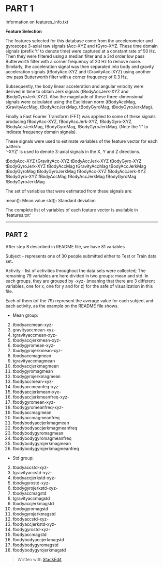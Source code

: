 PART 1
=====
Information on features_info.txt

**Feature Selection**

The features selected for this database come from the accelerometer and gyroscope 3-axial raw signals tAcc-XYZ and tGyro-XYZ. These time domain signals (prefix 't' to denote time) were captured at a constant rate of 50 Hz. Then they were filtered using a median filter and a 3rd order low pass Butterworth filter with a corner frequency of 20 Hz to remove noise. Similarly, the acceleration signal was then separated into body and gravity acceleration signals (tBodyAcc-XYZ and tGravityAcc-XYZ) using another low pass Butterworth filter with a corner frequency of 0.3 Hz. 

Subsequently, the body linear acceleration and angular velocity were derived in time to obtain Jerk signals (tBodyAccJerk-XYZ and tBodyGyroJerk-XYZ). Also the magnitude of these three-dimensional signals were calculated using the Euclidean norm (tBodyAccMag, tGravityAccMag, tBodyAccJerkMag, tBodyGyroMag, tBodyGyroJerkMag). 

Finally a Fast Fourier Transform (FFT) was applied to some of these signals producing fBodyAcc-XYZ, fBodyAccJerk-XYZ, fBodyGyro-XYZ, fBodyAccJerkMag, fBodyGyroMag, fBodyGyroJerkMag. (Note the 'f' to indicate frequency domain signals). 

These signals were used to estimate variables of the feature vector for each pattern:  
'-XYZ' is used to denote 3-axial signals in the X, Y and Z directions.

tBodyAcc-XYZ
tGravityAcc-XYZ
tBodyAccJerk-XYZ
tBodyGyro-XYZ
tBodyGyroJerk-XYZ
tBodyAccMag
tGravityAccMag
tBodyAccJerkMag
tBodyGyroMag
tBodyGyroJerkMag
fBodyAcc-XYZ
fBodyAccJerk-XYZ
fBodyGyro-XYZ
fBodyAccMag
fBodyAccJerkMag
fBodyGyroMag
fBodyGyroJerkMag

The set of variables that were estimated from these signals are: 

mean(): Mean value
std(): Standard deviation

The complete list of variables of each feature vector is available in 'features.txt'

----------

PART 2
------
After step 8 described in README file, we have 81 variables

Subject - represents one of 30 people submitted either to Test or Train data set.

Activity - list of activities throughout the data sets were collected;
The remaining 79 variables are here divided in two groups: mean and std. In each groups, they are grouped by -xyz- (meaning that there are 3 different variables, one for x, one for y and for z) for the safe of visualization in this file.

Each of them (of the 79) represent the average value for each subject and each activity, as the example on the README file shows.

 

 - Mean group:
  
 2. tbodyaccmean-xyz-           
 3. gravityaccmean-xyz-
 4. tgravityaccmean-xyz-       
 5. tbodyaccjerkmean-xyz-       
 6. tbodygyromean-xyz-              
 7. tbodygyrojerkmean-xyz-     
 8. tbodyaccmagmean            
 9. tgravityaccmagmean
 10. tbodyaccjerkmagmean
 11. tbodygyromagmean         
 12. tbodygyrojerkmagmean        
 13. fbodyaccmean-xyz-                
 14. fbodyaccmeanfeq-xyz-            
 15. fbodyaccjerkmean-xyx-
 16. fbodyaccjerkmeanfreq-xyz-   
 17. fbodygyromean-xyz-         
 18. fbodygyromeanfreq-xyz-     
 19. fbodyaccmagmean             
 20. fbodyaccmagmeanfreq       
 21. fbodybodyaccjerkmagmean      
 22. fbodybodyaccjerkmagmeanfreq  
 23. fbodybodygyromagmean
 24. fbodybodygyromagmeanfreq
 25. fbodybodygyrojerkmagmean     
 26. fbodybodygyrojerkmagmeanfreq

 - Std group:

 2. tbodyaccstd-xyz- 
 3. tgravityaccstd-xyz- 
 4. tbodyaccjerkstd-xyz-
 5. tbodygyrostd-xyz-            
 6. tbodygyrojerkstd-xyz-
 7. tbodyaccmagstd
 8. tgravityaccmagstd
 9. tbodyaccjerkmagstd
 10. tbodygyromagstd
 11. tbodygyrojerkmagstd 
 12. fbodyaccstd-xyz-     
 12. fbodyaccjerkstd-xyz-              
 13. fbodygyrostd-xyz-                
 14. fbodyaccmagstd             
 15. fbodybodyaccjerkmagstd
 16. fbodybodygyromagstd      
 17. fbodybodygyrojerkmagstd

> Written with [StackEdit](https://stackedit.io/).
